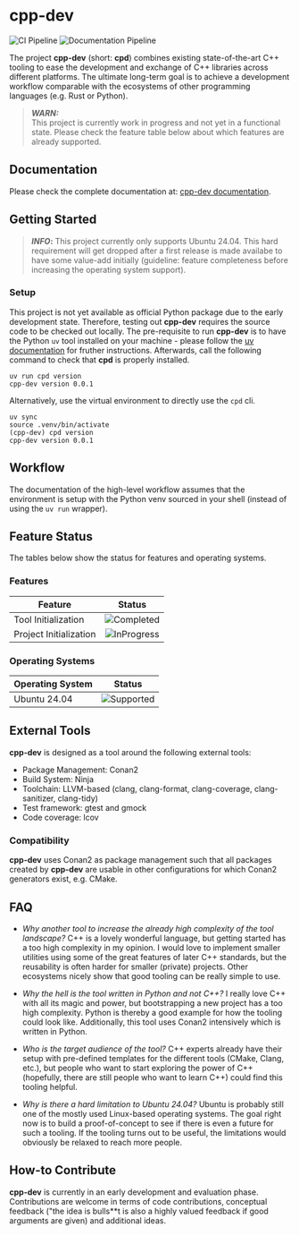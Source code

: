 # cpp-dev

![CI Pipeline](https://img.shields.io/github/actions/workflow/status/amhellmund/cpp-dev/ci.yml?label=CI%20Pipeline)
![Documentation Pipeline](https://img.shields.io/github/actions/workflow/status/amhellmund/cpp-dev/documentation.yml?label=Documentation)

The project **cpp-dev** (short: **cpd**) combines existing state-of-the-art C++ tooling
to ease the development and exchange of C++ libraries across different platforms.
The ultimate long-term goal is to achieve a development workflow comparable with the
ecosystems of other programming languages (e.g. Rust or Python).

> **_WARN:_**  
> This project is currently work in progress and not yet in a functional state.
> Please check the feature table below about which features are already supported.


## Documentation

Please check the complete documentation at: [cpp-dev documentation](https://amhellmund.github.io/cpp-dev/).


## Getting Started

> **_INFO_:**
> This project currently only supports Ubuntu 24.04.
> This hard requirement will get dropped after a first release is made availabe to have some value-add initially (guideline: feature completeness before increasing the operating system support).


### Setup

This project is not yet available as official Python package due to the early development state.
Therefore, testing out **cpp-dev** requires the source code to be checked out locally.
The pre-requisite to run **cpp-dev** is to have the Python ``uv`` tool installed on your machine - please follow the [uv documentation](https://docs.astral.sh/uv/getting-started/installation/) for fruther instructions.
Afterwards, call the following command to check that **cpd** is properly installed.

```console
uv run cpd version
cpp-dev version 0.0.1
```

Alternatively, use the virtual environment to directly use the ``cpd`` cli.

```console
uv sync
source .venv/bin/activate
(cpp-dev) cpd version
cpp-dev version 0.0.1
```

## Workflow

The documentation of the high-level workflow assumes that the environment is setup with the Python venv sourced in your shell (instead of using the ``uv run`` wrapper).


## Feature Status

The tables below show the status for features and operating systems.


### Features

| Feature                |                             Status                             |
| ---------------------- | :------------------------------------------------------------: |
| Tool Initialization    |  ![Completed](https://img.shields.io/badge/completed-027148)   |
| Project Initialization | ![InProgress](https://img.shields.io/badge/in_progress-00008B) |


### Operating Systems

| Operating System |                           Status                            |
| ---------------- | :---------------------------------------------------------: |
| Ubuntu 24.04     | ![Supported](https://img.shields.io/badge/supported-027148) |
    

## External Tools

**cpp-dev** is designed as a tool around the following external tools:

- Package Management: Conan2
- Build System: Ninja
- Toolchain: LLVM-based (clang, clang-format, clang-coverage, clang-sanitizer, clang-tidy)
- Test framework: gtest and gmock
- Code coverage: lcov


### Compatibility

**cpp-dev** uses Conan2 as package management such that all packages created by **cpp-dev** are usable in other configurations for which Conan2 generators exist, e.g. CMake.


## FAQ

* *Why another tool to increase the already high complexity of the tool landscape?*
  C++ is a lovely wonderful language, but getting started has a too high complexity in my opinion.
  I would love to implement smaller utilities using some of the great features of later C++ standards, but the reusability is often harder for smaller (private) projects.
  Other ecosystems nicely show that good tooling can be really simple to use.
  
* *Why the hell is the tool written in Python and not C++?*
  I really love C++ with all its magic and power, but bootstrapping a new project has a too high complexity.
  Python is thereby a good example for how the tooling could look like.
  Additionally, this tool uses Conan2 intensively which is written in Python.

* *Who is the target audience of the tool?*
  C++ experts already have their setup with pre-defined templates for the different tools (CMake, Clang, etc.), but people who want to start exploring the power of C++ (hopefully, there are still people who want to learn C++) could find this tooling helpful.

* *Why is there a hard limitation to Ubuntu 24.04?*
  Ubuntu is probably still one of the mostly used Linux-based operating systems.
  The goal right now is to build a proof-of-concept to see if there is even a future for such a tooling.
  If the tooling turns out to be useful, the limitations would obviously be relaxed to reach more people.


## How-to Contribute

**cpp-dev** is currently in an early development and evaluation phase.
Contributions are welcome in terms of code contributions, conceptual feedback ("the idea is bulls**t is also a highly valued feedback if good arguments are given) and additional ideas.